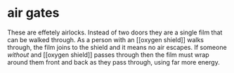 # air gates

These are effetely airlocks. Instead of two doors they are a single film that can be walked through. As a person with an [[oxygen shield]] walks through, the film joins to the shield and it means no air escapes. If someone *without* and [[oxygen shield]] passes through then the film must wrap around them front and back as they pass through, using far more energy.
